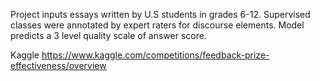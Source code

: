 Project inputs essays written by U.S students in grades 6-12.
Supervised classes were annotated by expert raters for discourse elements.
Model predicts a 3 level quality scale of answer score.

Kaggle
https://www.kaggle.com/competitions/feedback-prize-effectiveness/overview

